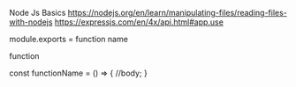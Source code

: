 Node Js Basics
https://nodejs.org/en/learn/manipulating-files/reading-files-with-nodejs
https://expressjs.com/en/4x/api.html#app.use

module.exports  =  function name

function

const functionName = () => {
    //body;
}


